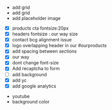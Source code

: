 - add grid
- add grid 
- add placeholder image
- [x]   products cta fontsize:20px
- [x]   headers fontsize : our way size
- [x]   contact bcg alignment issue
- [x]   logo overlapping header in our #ourproducts
- [x]   add spacing between sections
- [x]   our way
  - [x]   dont change font-size 
- [x]   Add recaptcha to form
- [ ]   add background
- [x]   add yc
- [x]   add google analytics
- youtube
- background color